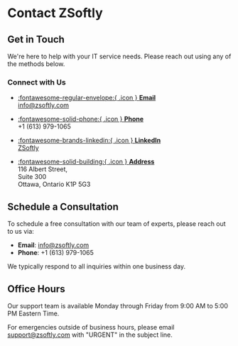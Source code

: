 # Contact ZSoftly

## Get in Touch

We're here to help with your IT service needs. Please reach out using any of the methods below.

### Connect with Us

<div class="grid cards" markdown>

-   [:fontawesome-regular-envelope:{ .icon } **Email**](mailto:info@zsoftly.com)  
    [info@zsoftly.com](mailto:info@zsoftly.com)

-   [:fontawesome-solid-phone:{ .icon } **Phone**](tel:+16139791065)  
    +1 (613) 979-1065

-   [:fontawesome-brands-linkedin:{ .icon } **LinkedIn**](https://www.linkedin.com/company/zsoftly-technologies)  
    [ZSoftly](https://www.linkedin.com/company/zsoftly-technologies)

-   [:fontawesome-solid-building:{ .icon } **Address**](https://maps.google.com/?q=116+Albert+Street,+Suite+300+Ottawa,+Ontario+K1P+5G3)  
    116 Albert Street,  
    Suite 300  
    Ottawa, Ontario K1P 5G3

</div>

## Schedule a Consultation

To schedule a free consultation with our team of experts, please reach out to us via:

- **Email**: [info@zsoftly.com](mailto:info@zsoftly.com)
- **Phone**: +1 (613) 979-1065

We typically respond to all inquiries within one business day.

## Office Hours

Our support team is available Monday through Friday from 9:00 AM to 5:00 PM Eastern Time.

For emergencies outside of business hours, please email [support@zsoftly.com](mailto:support@zsoftly.com) with "URGENT" in the subject line.

<style>
.icon {
  vertical-align: middle;
  margin-right: 0.5em;
}
</style>